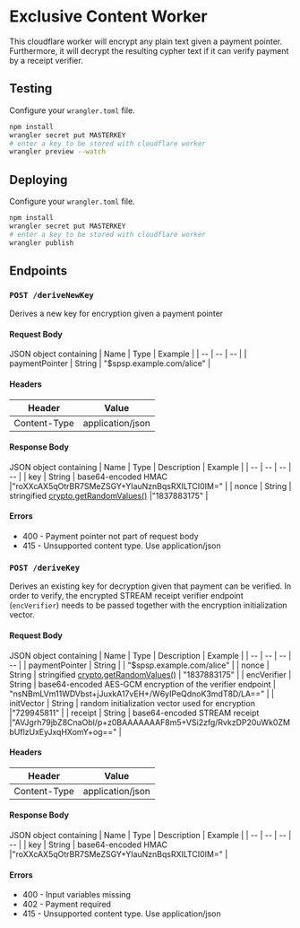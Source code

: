 # Exclusive Content Worker

This cloudflare worker will encrypt any plain text given a payment pointer. Furthermore, it will decrypt the resulting cypher text if it can verify payment by a receipt verifier.

## Testing

Configure your `wrangler.toml` file.

```sh
npm install
wrangler secret put MASTERKEY
# enter a key to be stored with cloudflare worker
wrangler preview --watch
```

## Deploying

Configure your `wrangler.toml` file.

```sh
npm install
wrangler secret put MASTERKEY
# enter a key to be stored with cloudflare worker
wrangler publish
```

## Endpoints

### `POST /deriveNewKey`

Derives a new key for encryption given a payment pointer

#### Request Body

JSON object containing
| Name | Type | Example |
| -- | -- | -- |
| paymentPointer | String | "\$spsp.example.com/alice" |

#### Headers

| Header       | Value            |
| ------------ | ---------------- |
| Content-Type | application/json |

#### Response Body

JSON object containing
| Name | Type | Description | Example |
| -- | -- | -- | -- |
| key | String | base64-encoded HMAC |"roXXcAX5qOtrBR7SMeZSGY+YIauNznBqsRXILTCI0IM=" |
| nonce | String | stringified [crypto.getRandomValues()](https://developer.mozilla.org/en-US/docs/Web/API/Crypto/getRandomValues) |"1837883175" |

#### Errors

- 400 - Payment pointer not part of request body
- 415 - Unsupported content type. Use application/json

### `POST /deriveKey`

Derives an existing key for decryption given that payment can be verified. In order to verify, the encrypted STREAM receipt verifier endpoint (`encVerifier`) needs to be passed together with the encryption initialization vector.

#### Request Body

JSON object containing
| Name | Type | Description | Example |
| -- | -- | -- | -- |
| paymentPointer | String | | "\$spsp.example.com/alice" |
| nonce | String | stringified [crypto.getRandomValues()](https://developer.mozilla.org/en-US/docs/Web/API/Crypto/getRandomValues) | "1837883175" |
| encVerifier | String | base64-encoded AES-GCM encryption of the verifier endpoint | "nsNBmLVm11WDVbst+jJuxkA17vEH+/W6yIPeQdnoK3mdT8D/LA==" |
| initVector | String | random initialization vector used for encryption |"729945811" |
| receipt | String | base64-encoded STREAM receipt |"AVJgrh79jbZ8CnaObl/p+z0BAAAAAAAF8m5+VSi2zfg/RvkzDP20uWk0ZMbUflzUxEyJxqHXomY+og==" |

#### Headers

| Header       | Value            |
| ------------ | ---------------- |
| Content-Type | application/json |

#### Response Body

JSON object containing
| Name | Type | Description | Example |
| -- | -- | -- | -- |
| key | String | base64-encoded HMAC |"roXXcAX5qOtrBR7SMeZSGY+YIauNznBqsRXILTCI0IM=" |

#### Errors

- 400 - Input variables missing
- 402 - Payment required
- 415 - Unsupported content type. Use application/json

